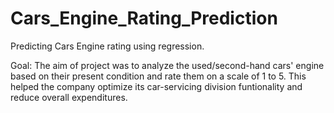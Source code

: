 # Cars_Engine_Rating_Prediction
Predicting Cars Engine rating using regression.

Goal: The aim of project was to analyze the used/second-hand cars' engine based on their present condition and rate them on a scale of 1 to 5.
This helped the company optimize its car-servicing division funtionality and reduce overall expenditures.

